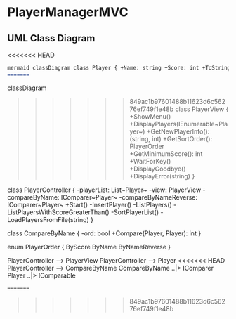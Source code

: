 # PlayerManagerMVC

## UML Class Diagram

<<<<<<< HEAD
``` markdown
mermaid classDiagram class Player { +Name: string +Score: int +ToString(): string +CompareTo(Player): int }
=======
```
classDiagram
>>>>>>> 849ac1b97601488b11623d6c56276ef749f1e48b
class PlayerView {
    +ShowMenu()
    +DisplayPlayers(IEnumerable~Player~)
    +GetNewPlayerInfo(): (string, int)
    +GetSortOrder(): PlayerOrder
    +GetMinimumScore(): int
    +WaitForKey()
    +DisplayGoodbye()
    +DisplayError(string)
}

class PlayerController {
    -playerList: List~Player~
    -view: PlayerView
    -compareByName: IComparer~Player~
    -compareByNameReverse: IComparer~Player~
    +Start()
    -InsertPlayer()
    -ListPlayers()
    -ListPlayersWithScoreGreaterThan()
    -SortPlayerList()
    -LoadPlayersFromFile(string)
}

class CompareByName {
    -ord: bool
    +Compare(Player, Player): int
}

enum PlayerOrder {
    ByScore
    ByName
    ByNameReverse
}

PlayerController --> PlayerView
PlayerController --> Player
<<<<<<< HEAD
PlayerController --> CompareByName
CompareByName ..|> IComparer
Player ..|> IComparable

```
=======
```
>>>>>>> 849ac1b97601488b11623d6c56276ef749f1e48b
